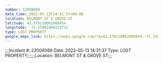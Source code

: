 ```yaml
---
number: 22008089
date_time: 2022-05-13T14:31:37+00:00
location: BELMONT ST & GROVE ST
latitude: 42.376210062008454
longitude: -71.15861988214712
type: LOST PROPERTY
google_maps_link: https://maps.google.com/?q=42.376210062008454,-71.15861988214712
---
```


;;;Incident #: 22008089  Date: 2022-05-13 14:31:37   Type: LOST PROPERTY;;;;;;Location: BELMONT ST & GROVE ST;;;
